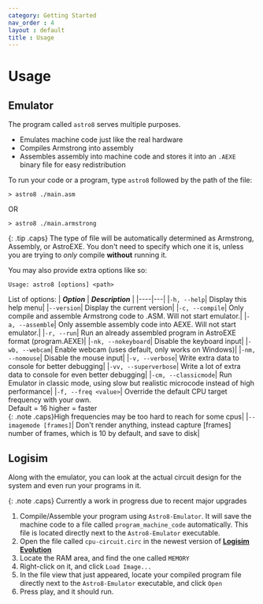 ```yaml
---
category: Getting Started
nav_order : 4
layout : default
title : Usage
---
```


# Usage

## Emulator
The program called `astro8` serves multiple purposes.
* Emulates machine code just like the real hardware
* Compiles Armstrong into assembly
* Assembles assembly into machine code and stores it into an `.AEXE` binary file for easy redistribution

To run your code or a program, type `astro8` followed by the path of the file:

```
> astro8 ./main.asm
```
OR

```
> astro8 ./main.armstrong
```

{: .tip .caps}
The type of file will be automatically determined as Armstrong, Assembly, or AstroEXE. You don't need to specify which one it is, unless you are trying to *only* compile **without** running it.

You may also provide extra options like so:
```
Usage: astro8 [options] <path>
```

List of options:
| **_Option_** | **_Description_** |
|----|---|
|`-h, --help`|               Display this help menu|
|`--version`|                Display the current version|
|`-c, --compile`|            Only compile and assemble Armstrong code to .ASM. Will not start emulator.|
|`-a, --assemble`|           Only assemble assembly code into AEXE. Will not start emulator.|
|`-r, --run`|                Run an already assembled program in AstroEXE format (program.AEXE)|
|`-nk, --nokeyboard`|        Disable the keyboard input|
|`-wb, --webcam`|            Enable webcam (uses default, only works on Windows)|
|`-nm, --nomouse`|           Disable the mouse input|
|`-v, --verbose`|            Write extra data to console for better debugging|
|`-vv, --superverbose`|      Write a lot of extra data to console for even better debugging|
|`-cm, --classicmode`|       Run Emulator in classic mode, using slow but realistic microcode instead of high performance|
|`-f, --freq <value>`|       Override the default CPU target frequency with your own. <br/> Default = 16    higher = faster <br/> {: .note .caps}High frequencies may be too hard to reach for some cpus|
|`--imagemode [frames]`|     Don't render anything, instead capture [frames] number of frames, which is 10 by default, and save to disk|


## Logisim
Along with the emulator, you can look at the actual circuit design for the system and even run your programs in it. 

{: .note .caps}
Currently a work in progress due to recent major upgrades

1. Compile/Assemble your program using `Astro8-Emulator`. It will save the machine code to a file called `program_machine_code` automatically. This file is located directly next to the `Astro8-Emulator` executable.
2. Open the file called `cpu-circuit.circ` in the newest version of [**Logisim Evolution**](https://github.com/logisim-evolution/logisim-evolution/releases)
3. Locate the RAM area, and find the one called `MEMORY`
4. Right-click on it, and click `Load Image...`
5. In the file view that just appeared, locate your compiled program file directly next to the `Astro8-Emulator` executable, and click `Open`
6. Press play, and it should run.
